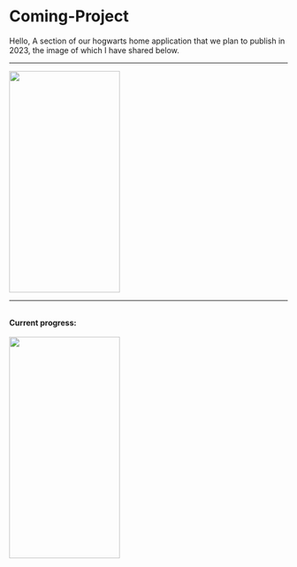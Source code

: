 # Coming-Project
Hello, A section of our hogwarts home application that we plan to publish in 2023, the image of which I have shared below.

<hr>



<img src="https://user-images.githubusercontent.com/99321522/213786882-f1adeb0e-5687-4e21-a7aa-1b23c1d825e7.jpeg" data-canonical-src="" width="200" height="400" />

<hr>
<br>
<b>Current progress:</b><br>

<br>
<img src="https://user-images.githubusercontent.com/99321522/215041045-4ecf0ad3-debf-4d2b-a48d-2f4c54e41a6a.png"  width="200" height="400" />





